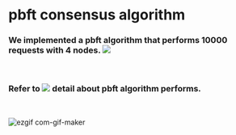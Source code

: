 # pbft consensus algorithm

<h3>We implemented a pbft algorithm that performs 10000 requests with 4 nodes. <a href="https://www.youtube.com/watch?v=OruqYXaOID8"><img src="https://img.shields.io/badge/Go-00ADD8?style=flat-square&logo=Go&logoColor=white"/></a></h3>
<br>

<h3>Refer to  <a href="https://www.youtube.com/watch?v=OruqYXaOID8"> <img src="https://img.shields.io/badge/YouTube-FF0000?style=flat-square&logo=YouTube&logoColor=white"/></a> detail about pbft algorithm performs.</h3>
<br>


![ezgif com-gif-maker](https://user-images.githubusercontent.com/61136630/190052316-4e469bbf-9702-4681-9e3b-37444efb394e.gif)
